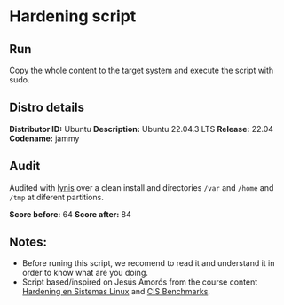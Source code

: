 # Hardening script

## Run

Copy the whole content to the target system and execute the script with sudo.

## Distro details

**Distributor ID:** Ubuntu
**Description:** Ubuntu 22.04.3 LTS
**Release:** 22.04
**Codename:** jammy

## Audit

Audited with [lynis](https://github.com/CISOfy/lynis.git) over a clean install and directories `/var` and `/home` and `/tmp` at diferent partitions. 

**Score before:** 64
**Score after:** 84

## Notes:

- Before runing this script, we recomend to read it and understand it in order to know what are you doing.
- Script based/inspired on Jesús Amorós from the course content [Hardening en Sistemas Linux](https://academiadehackers.es) and [CIS Benchmarks](https://www.cisecurity.org/cis-benchmarks).


